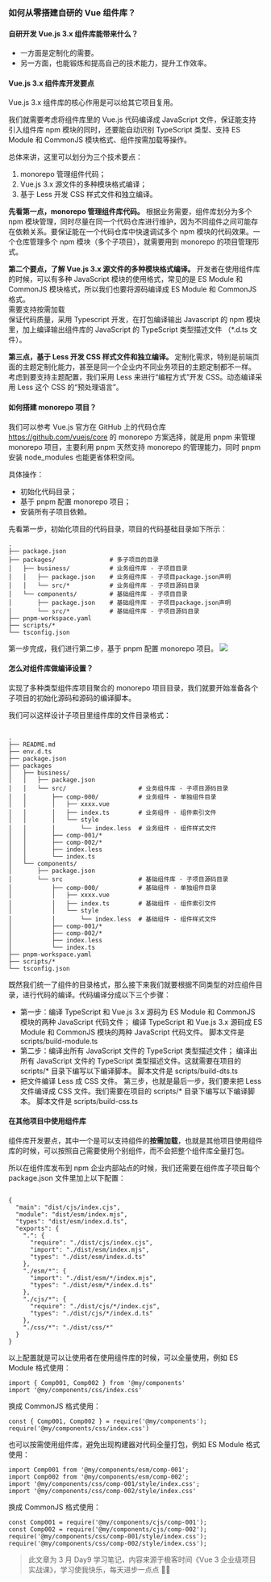 ### 如何从零搭建自研的 Vue 组件库？

#### 自研开发 Vue.js 3.x 组件库能带来什么？

- 一方面是定制化的需要。
- 另一方面，也能锻炼和提高自己的技术能力，提升工作效率。

#### Vue.js 3.x 组件库开发要点

Vue.js 3.x 组件库的核心作用是可以给其它项目复用。<br/>

我们就需要考虑将组件库里的 Vue.js 代码编译成 JavaScript 文件，保证能支持引入组件库 npm 模块的同时，还要能自动识别 TypeScript 类型、支持 ES Module 和 CommonJS 模块格式、组件按需加载等操作。
<br/>

总体来讲，这里可以划分为三个技术要点：

1. monorepo 管理组件代码；
2. Vue.js 3.x 源文件的多种模块格式编译；
3. 基于 Less 开发 CSS 样式文件和独立编译。

<b>先看第一点，monorepo 管理组件库代码。</b>
根据业务需要，组件库划分为多个 npm 模块管理，同时尽量在同一个代码仓库进行维护，因为不同组件之间可能存在依赖关系。要保证能在一个代码仓库中快速调试多个 npm 模块的代码效果。一个仓库管理多个 npm 模块（多个子项目），就需要用到 monorepo 的项目管理形式。<br/>

<b>第二个要点，了解 Vue.js 3.x 源文件的多种模块格式编译。</b>
开发者在使用组件库的时候，可以有多种 JavaScript 模块的使用格式，常见的是 ES Module 和 CommonJS 模块格式，所以我们也要将源码编译成 ES Module 和 CommonJS 格式。<br/>
需要支持按需加载<br/>
保证代码质量，采用 Typescript 开发，在打包编译输出 Javascript 的 npm 模块里，加上编译输出组件库的 JavaScript 的 TypeScript 类型描述文件 （\*.d.ts 文件）。<br/>

<b>第三点，基于 Less 开发 CSS 样式文件和独立编译。</b>
定制化需求，特别是前端页面的主题定制化能力，甚至是同一个企业内不同业务项目的主题定制都不一样。
考虑到要支持主题配置，我们采用 Less 来进行“编程方式”开发 CSS。动态编译采用 Less 这个 CSS 的“预处理语言”。

#### 如何搭建 monorepo 项目？

我们可以参考 Vue.js 官方在 GitHub 上的代码仓库 https://github.com/vuejs/core 的 monorepo 方案选择，就是用 pnpm 来管理 monorepo 项目，主要利用 pnpm 天然支持 monorepo 的管理能力，同时 pnpm 安装 node_modules 也能更省体积空间。<br/>

具体操作：

- 初始化代码目录；
- 基于 pnpm 配置 monorepo 项目；
- 安装所有子项目依赖。

先看第一步，初始化项目的代码目录，项目的代码基础目录如下所示：

```
.
├── package.json
├── packages/               # 多子项目的目录
│   ├── business/           # 业务组件库 - 子项目目录
│   │   ├── package.json    # 业务组件库 - 子项目package.json声明
│   │   └── src/*           # 业务组件库 - 子项目源码目录
│   └── components/         # 基础组件库 - 子项目目录
│       ├── package.json    # 基础组件库 - 子项目package.json声明
│       └── src/*           # 基础组件库 - 子项目源码目录
├── pnpm-workspace.yaml
├── scripts/*
└── tsconfig.json
```

第一步完成，我们进行第二步，基于 pnpm 配置 monorepo 项目。
![](https://static001.geekbang.org/resource/image/ab/26/ab87e909fcf7083848ec07be9debac26.png?wh=1920x1007)

#### 怎么对组件库做编译设置？

实现了多种类型组件库项目聚合的 monorepo 项目目录，我们就要开始准备各个子项目的初始化源码和源码的编译脚本。<br/>

我们可以这样设计子项目里组件库的文件目录格式：

```

.
├── README.md
├── env.d.ts
├── package.json
├── packages
│   ├── business/
│   │   ├── package.json
│   │   └── src/                    # 业务组件库 - 子项目源码目录
│   │       ├── comp-000/           # 业务组件 - 单独组件目录
│   │       │   ├── xxxx.vue
│   │       │   ├── index.ts        # 业务组件 - 组件索引文件
│   │       │   └── style
│   │       │       └── index.less  # 业务组件 - 组件样式文件
│   │       ├── comp-001/*
│   │       ├── comp-002/*
│   │       ├── index.less
│   │       └── index.ts
│   └── components/
│       ├── package.json
│       └── src                     # 基础组件库 - 子项目源码目录
│           ├── comp-000/           # 基础组件 - 单独组件目录
│           │   ├── xxxx.vue
│           │   ├── index.ts        # 基础组件 - 组件索引文件
│           │   └── style
│           │       └── index.less  # 基础组件 - 组件样式文件
│           ├── comp-001/*
│           ├── comp-002/*
│           ├── index.less
│           └── index.ts
├── pnpm-workspace.yaml
├── scripts/*
└── tsconfig.json
```

既然我们统一了组件的目录格式，那么接下来我们就要根据不同类型的对应组件目录，进行代码的编译。代码编译分成以下三个步骤：<br/>

- 第一步：编译 TypeScript 和 Vue.js 3.x 源码为 ES Module 和 CommonJS 模块的两种 JavaScript 代码文件；
  编译 TypeScript 和 Vue.js 3.x 源码成 ES Module 和 CommonJS 模块的两种 JavaScript 代码文件。
  脚本文件是 scripts/build-module.ts
- 第二步：编译出所有 JavaScript 文件的 TypeScript 类型描述文件；
  编译出所有 JavaScript 文件的 TypeScript 类型描述文件。这就需要在项目的 scripts/\* 目录下编写以下编译脚本。
  脚本文件是 scripts/build-dts.ts
- 把文件编译 Less 成 CSS 文件。
  第三步，也就是最后一步，我们要来把 Less 文件编译成 CSS 文件。我们需要在项目的 scripts/\* 目录下编写以下编译脚本。
  脚本文件是 scripts/build-css.ts

#### 在其他项目中使用组件库

组件库开发要点，其中一个是可以支持组件的<b>按需加载</b>，也就是其他项目使用组件库的时候，可以按照自己需要使用个别组件，而不会把整个组件库全量打包。

所以在组件库发布到 npm 企业内部站点的时候，我们还需要在组件库子项目每个 package.json 文件里加上以下配置：

```

{
  "main": "dist/cjs/index.cjs",
  "module": "dist/esm/index.mjs",
  "types": "dist/esm/index.d.ts",
  "exports": {
    ".": {
      "require": "./dist/cjs/index.cjs",
      "import": "./dist/esm/index.mjs",
      "types": "./dist/esm/index.d.ts"
    },
    "./esm/*": {
      "import": "./dist/esm/*/index.mjs",
      "types": "./dist/esm/*/index.d.ts"
    },
    "./cjs/*": {
      "require": "./dist/cjs/*/index.cjs",
      "types": "./dist/cjs/*/index.d.ts"
    },
    "./css/*": "./dist/css/*"
  }
}
```

以上配置就是可以让使用者在使用组件库的时候，可以全量使用，例如 ES Module 格式使用：<br/>

```
import { Comp001, Comp002 } from '@my/components'
import '@my/components/css/index.css'
```

换成 CommonJS 格式使用：<br/>

```
const { Comp001, Comp002 } = require('@my/components');
require('@my/components/css/index.css')
```

也可以按需使用组件库，避免出现构建器对代码全量打包，例如 ES Module 格式使用：

```
import Comp001 from '@my/components/esm/comp-001';
import Comp002 from '@my/components/esm/comp-002';
import '@my/components/css/comp-001/style/index.css';
import '@my/components/css/comp-002/style/index.css'
```

换成 CommonJS 格式使用：

```
const Comp001 = require('@my/components/cjs/comp-001');
const Comp002 = require('@my/components/cjs/comp-002');
require('@my/components/css/comp-001/style/index.css');
require('@my/components/css/comp-002/style/index.css');
```

> 此文章为 3 月 Day9 学习笔记，内容来源于极客时间《Vue 3 企业级项目实战课》，学习使我快乐，每天进步一点点 💪💪
